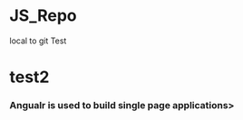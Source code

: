 # JS_Repo
local to git
Test
<h1>test2</h1>
<h3>Angualr is used to build single page applications></h3>